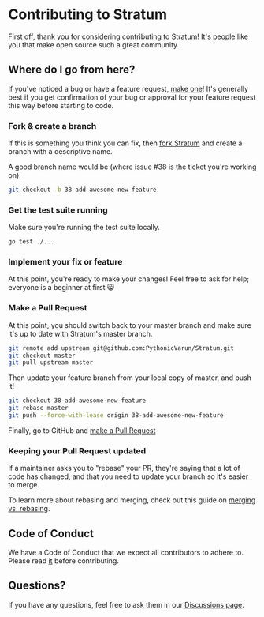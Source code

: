 # Contributing to Stratum

First off, thank you for considering contributing to Stratum! It's people like you that make open source such a great community.

## Where do I go from here?

If you've noticed a bug or have a feature request, [make one](https://github.com/PythonicVarun/Stratum/issues/new)! It's generally best if you get confirmation of your bug or approval for your feature request this way before starting to code.

### Fork & create a branch

If this is something you think you can fix, then [fork Stratum](https://github.com/PythonicVarun/Stratum/fork) and create a branch with a descriptive name.

A good branch name would be (where issue #38 is the ticket you're working on):

```sh
git checkout -b 38-add-awesome-new-feature
```

### Get the test suite running

Make sure you're running the test suite locally.

```sh
go test ./...
```

### Implement your fix or feature

At this point, you're ready to make your changes! Feel free to ask for help; everyone is a beginner at first 😸

### Make a Pull Request

At this point, you should switch back to your master branch and make sure it's up to date with Stratum's master branch.

```sh
git remote add upstream git@github.com:PythonicVarun/Stratum.git
git checkout master
git pull upstream master
```

Then update your feature branch from your local copy of master, and push it!

```sh
git checkout 38-add-awesome-new-feature
git rebase master
git push --force-with-lease origin 38-add-awesome-new-feature
```

Finally, go to GitHub and [make a Pull Request](https://github.com/PythonicVarun/Stratum/compare)

### Keeping your Pull Request updated

If a maintainer asks you to "rebase" your PR, they're saying that a lot of code has changed, and that you need to update your branch so it's easier to merge.

To learn more about rebasing and merging, check out this guide on [merging vs. rebasing](https://www.atlassian.com/git/tutorials/merging-vs-rebasing).

## Code of Conduct

We have a Code of Conduct that we expect all contributors to adhere to. Please read [it](CODE_OF_CONDUCT.md) before contributing.

## Questions?

If you have any questions, feel free to ask them in our [Discussions page](https://github.com/PythonicVarun/Stratum/discussions).
